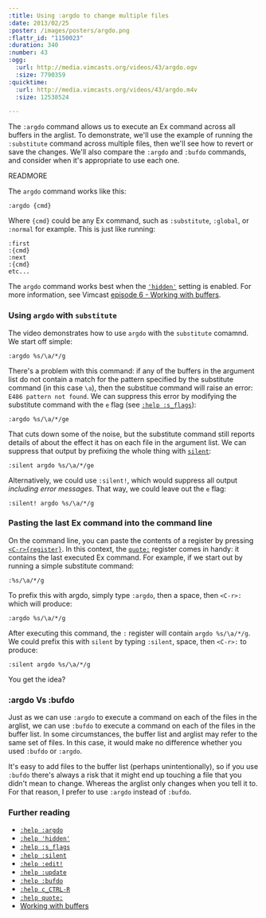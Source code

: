 ```yaml
--- 
:title: Using :argdo to change multiple files
:date: 2013/02/25
:poster: /images/posters/argdo.png
:flattr_id: "1150023"
:duration: 340
:number: 43
:ogg: 
  :url: http://media.vimcasts.org/videos/43/argdo.ogv
  :size: 7790359
:quicktime: 
  :url: http://media.vimcasts.org/videos/43/argdo.m4v
  :size: 12538524

---
```


The `:argdo` command allows us to execute an Ex command across all buffers in the arglist.  To demonstrate, we'll use the example of running the `:substitute` command across multiple files, then we'll see how to revert or save the changes.  We'll also compare the `:argdo` and `:bufdo` commands, and consider when it's appropriate to use each one.

READMORE


The `argdo` command works like this:

    :argdo {cmd}

Where `{cmd}` could be any Ex command, such as `:substitute`, `:global`, or `:normal` for example. This is just like running:

    :first
    :{cmd}
    :next
    :{cmd}
    etc...

The `argdo` command works best when the [`'hidden'`]['hidden'] setting is enabled. For more information, see Vimcast [episode 6 - Working with buffers][6].

### Using `argdo` with `substitute`

The video demonstrates how to use `argdo` with the `substitute` comamnd. We start off simple:

    :argdo %s/\a/*/g

There's a problem with this command: if any of the buffers in the argument list do not contain a match for the pattern specified by the substitute command (in this case `\a`), then the substitue command will raise an error: `E486 pattern not found`. We can suppress this error by modifying the substitute command with the `e` flag (see [`:help :s_flags`][:s_flags]):

    :argdo %s/\a/*/ge

That cuts down some of the noise, but the substitute command still reports details of about the effect it has on each file in the argument list. We can suppress that output by prefixing the whole thing with [`silent`][:silent]:

    :silent argdo %s/\a/*/ge

Alternatively, we could use `:silent!`, which would suppress all output *including error messages*. That way, we could leave out the `e` flag:

    :silent! argdo %s/\a/*/g

### Pasting the last Ex command into the command line

On the command line, you can paste the contents of a register by pressing [`<C-r>{register}`][c_CTRL-R]. In this context, the [`quote:`][quote:] register comes in handy: it contains the last executed Ex command. For example, if we start out by running a simple substitute command:

    :%s/\a/*/g

To prefix this with argdo, simply type `:argdo`, then a space, then `<C-r>:` which will produce:

    :argdo %s/\a/*/g

After executing this command, the `:` register will contain `argdo %s/\a/*/g`. We could prefix this with `silent` by typing `:silent`, space, then `<C-r>:` to produce:

    :silent argdo %s/\a/*/g

You get the idea?

### :argdo Vs :bufdo

Just as we can use `:argdo` to execute a command on each of the files in the arglist, we can use `:bufdo` to execute a command on each of the files in the buffer list. In some circumstances, the buffer list and arglist may refer to the same set of files. In this case, it would make no difference whether you used `:bufdo` or `:argdo`.

It's easy to add files to the buffer list (perhaps unintentionally), so if you use `:bufdo` there's always a risk that it might end up touching a file that you didn't mean to change. Whereas the arglist only changes when you tell it to. For that reason, I prefer to use `:argdo` instead of `:bufdo`.

### Further reading

* [`:help :argdo`][:argdo]
* [`:help 'hidden'`]['hidden']
* [`:help :s_flags`][:s_flags]
* [`:help :silent`][:silent]
* [`:help :edit!`][:edit!]
* [`:help :update`][:update]
* [`:help :bufdo`][:bufdo]
* [`:help c_CTRL-R`][c_CTRL-R]
* [`:help quote:`][quote:]
* [Working with buffers][6]

[6]: /e/6
[:argdo]: http://vimdoc.sourceforge.net/htmldoc/editing.html#:argdo
['hidden']: http://vimdoc.sourceforge.net/htmldoc/options.html#'hidden'
[:s_flags]: http://vimdoc.sourceforge.net/htmldoc/change.html#:s_flags
[:silent]: http://vimdoc.sourceforge.net/htmldoc/various.html#:silent
[:edit!]: http://vimdoc.sourceforge.net/htmldoc/editing.html#:edit!
[:update]: http://vimdoc.sourceforge.net/htmldoc/editing.html#:update
[:bufdo]: http://vimdoc.sourceforge.net/htmldoc/windows.html#:bufdo
[c_CTRL-R]: http://vimdoc.sourceforge.net/htmldoc/cmdline.html#c_CTRL-R
[quote:]: http://vimdoc.sourceforge.net/htmldoc/change.html#quote:

